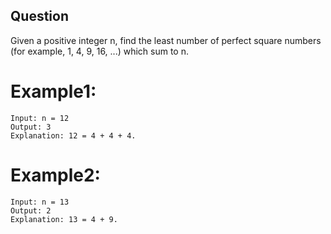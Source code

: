 ## Question

Given a positive integer n, find the least number of perfect square numbers (for example, 1, 4, 9, 16, ...) which sum to n.

# Example1:
```
Input: n = 12
Output: 3 
Explanation: 12 = 4 + 4 + 4.
```
# Example2:
```
Input: n = 13
Output: 2
Explanation: 13 = 4 + 9.
```